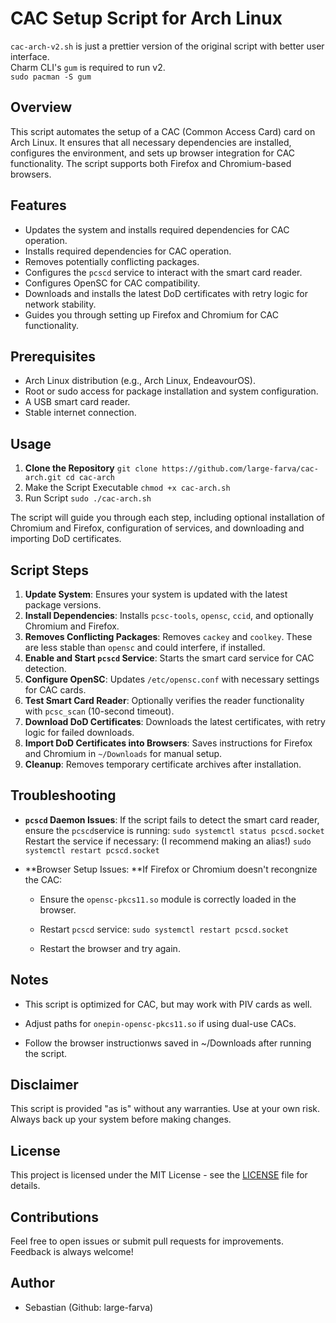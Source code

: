 # CAC Setup Script for Arch Linux

```cac-arch-v2.sh``` is just a prettier version of the original script with better user interface.  
Charm CLI's ```gum``` is required to run v2.  
```sudo pacman -S gum```

## Overview

This script automates the setup of a CAC (Common Access Card) card on Arch Linux. It ensures that all necessary dependencies are installed, configures the environment, and sets up browser integration for CAC functionality. The script supports both Firefox and Chromium-based browsers.

## Features

- Updates the system and installs required dependencies for CAC operation.
- Installs required dependencies for CAC operation.
- Removes potentially conflicting packages.
- Configures the `pcscd` service to interact with the smart card reader.
- Configures OpenSC for CAC compatibility.
- Downloads and installs the latest DoD certificates with retry logic for network stability.
- Guides you through setting up Firefox and Chromium for CAC functionality.

## Prerequisites

- Arch Linux distribution (e.g., Arch Linux, EndeavourOS).
- Root or sudo access for package installation and system configuration.
- A USB smart card reader.
- Stable internet connection.

## Usage

1. **Clone the Repository**
  `git clone https://github.com/large-farva/cac-arch.git
  cd cac-arch`
2. Make the Script Executable
  `chmod +x cac-arch.sh`
3. Run Script
  `sudo ./cac-arch.sh`

The script will guide you through each step, including optional installation of Chromium and Firefox, configuration of services, and downloading and importing DoD certificates.

## Script Steps

1. **Update System**: Ensures your system is updated with the latest package versions.
2. **Install Dependencies**: Installs `pcsc-tools`, `opensc`, `ccid`, and optionally Chromium and Firefox.
3. **Removes Conflicting Packages**: Removes `cackey` and `coolkey`. These are less stable than `opensc` and could interfere, if installed.
4. **Enable and Start `pcscd` Service**: Starts the smart card service for CAC detection.
5. **Configure OpenSC**: Updates `/etc/opensc.conf` with necessary settings for CAC cards.
6. **Test Smart Card Reader**: Optionally verifies the reader functionality with `pcsc_scan` (10-second timeout).
7. **Download DoD Certificates**: Downloads the latest certificates, with retry logic for failed downloads.
8. **Import DoD Certificates into Browsers**: Saves instructions for Firefox and Chromium in `~/Downloads` for manual setup.
9. **Cleanup**: Removes temporary certificate archives after installation.

## Troubleshooting

- **`pcscd` Daemon Issues**: If the script fails to detect the smart card reader, ensure the `pcscd`service is running:
  `sudo systemctl status pcscd.socket`
  Restart the service if necessary: (I recommend making an alias!)
  `sudo systemctl restart pcscd.socket`
  
- **Browser Setup Issues: **If Firefox or Chromium doesn't recongnize the CAC:
  
  - Ensure the `opensc-pkcs11.so` module is correctly loaded in the browser.
    
  - Restart `pcscd` service:
    `sudo systemctl restart pcscd.socket`
    
  - Restart the browser and try again.
    

## Notes

- This script is optimized for CAC, but may work with PIV cards as well.
  
- Adjust paths for `onepin-opensc-pkcs11.so` if using dual-use CACs.
  
- Follow the browser instructionws saved in ~/Downloads after running the script.
  

## Disclaimer

This script is provided "as is" without any warranties. Use at your own risk. Always back up your system before making changes.

## License

This project is licensed under the MIT License - see the [LICENSE](LICENSE) file for details.

## Contributions

Feel free to open issues or submit pull requests for improvements. Feedback is always welcome!

## Author

- Sebastian (Github: large-farva)
